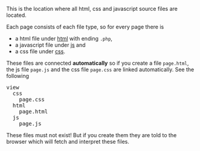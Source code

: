 
This is the location where all html, css and javascript source files are located.

Each page consists of each file type, so for every page there is
* a html file under [html](html) with ending `.php`,
* a javascript file under [js](js) and
* a css file under [css](css).

These files are connected <b>automatically</b> so if you create a file `page.html`, 
the js file `page.js` and the css file `page.css` are linked automatically. See the following

<pre>
view
  css
    page.css
  html
    page.html
  js
    page.js
</pre>

These files must not exist! But if you create them they are told to the browser which will fetch
and interpret these files.